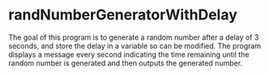 # randNumberGeneratorWithDelay

The goal of this program is to generate a random number after a delay of 3 seconds, and store the delay in a
variable so can be modified. The program displays a message every second indicating the time remaining
until the random number is generated and then outputs the generated number.
